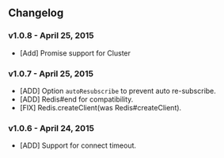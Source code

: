 ## Changelog

### v1.0.8 - April 25, 2015

* [Add] Promise support for Cluster

### v1.0.7 - April 25, 2015

* [ADD] Option `autoResubscribe` to prevent auto re-subscribe.
* [ADD] Redis#end for compatibility.
* [FIX] Redis.createClient(was Redis#createClient).

### v1.0.6 - April 24, 2015

* [ADD] Support for connect timeout.
